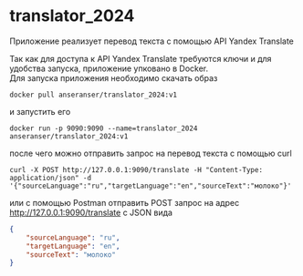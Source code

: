 # translator_2024

Приложение реализует перевод текста с помощью API Yandex Translate

Так как для доступа к API Yandex Translate требуются ключи и для удобства запуска, приложение упковано в Docker.  
Для запуска приложения необходимо скачать образ  
```shell
docker pull anseranser/translator_2024:v1
```

и запустить его
```shell
docker run -p 9090:9090 --name=translator_2024 anseranser/translator_2024:v1
```

после чего можно отправить запрос на перевод текста с помощью curl
```shell
curl -X POST http://127.0.0.1:9090/translate -H "Content-Type: application/json" -d '{"sourceLanguage":"ru","targetLanguage":"en","sourceText":"молоко"}'
```

или с помощью Postman отправить POST запрос на адрес http://127.0.0.1:9090/translate с JSON вида
```json
{
    "sourceLanguage": "ru",
    "targetLanguage": "en",
    "sourceText": "молоко"
}
```